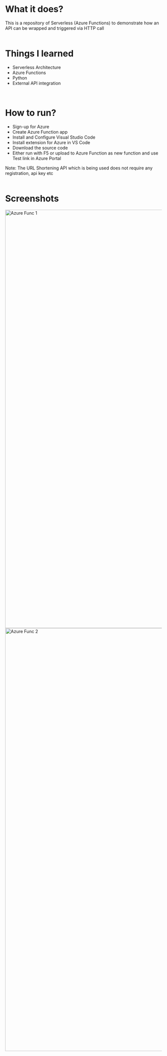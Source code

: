 <h1>What it does?</h1>
<div>This is a repository of Serverless (Azure Functions) to demonstrate how an API can be wrapped and triggered via HTTP call</div>
<br/>
<h1>Things I learned</h1>
<ul>
  <li>Serverless Architecture</li>
  <li>Azure Functions</li>
  <li>Python</li>
  <li>External API integration</li>
</ul>
<br/>
<h1>How to run?</h1>
<ul>
  <li>Sign-up for Azure</li>
  <li>Create Azure Function app</li>
  <li>Install and Configure Visual Studio Code</li>
  <li>Install extension for Azure in VS Code</li>
  <li>Download the source code</li>
  <li>Either run with F5 or upload to Azure Function as new function and use Test link in Azure Portal</li>
</ul>
<div>Note:  The URL Shortening API which is being used does not require any registration, api key etc</div>
<br/>
<h1>Screenshots</h1>
<img width="1347" alt="Azure Func 1" src="https://user-images.githubusercontent.com/6282942/153915926-ef17e098-4936-46ec-94cc-b771307a1e6a.png">
<img width="1362" alt="Azure Func 2" src="https://user-images.githubusercontent.com/6282942/153915928-0b8cfdc1-a26c-4737-8f7d-50c3da72af7a.png">
